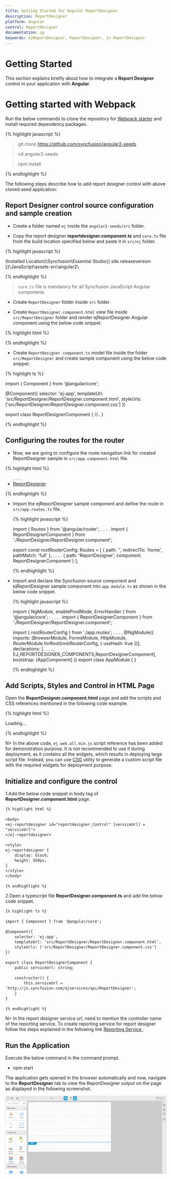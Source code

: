 ```yaml
---
title: Getting Started for Angular ReportDesigner
description: ReportDesigner
platform: Angular
control: ReportDesigner
documentation: ug
keywords: ejReportDesigner, ReportDesigner, js ReportDesigner
---
```


# Getting Started

This section explains briefly about how to integrate a **Report Designer** control in your application with **Angular**.

# Getting started with Webpack

Run the below commands to clone the repository for [Webpack starter](https://github.com/syncfusion/angular2-seeds) and install required dependency packages.

{% highlight javascript %}
 > git clone https://github.com/syncfusion/angular2-seeds

 > cd angular2-seeds

 > npm install

{% endhighlight %}

The following steps describe how to add report designer control with above cloned seed application:

## Report Designer control source configuration and sample creation

* Create a folder named `ej` inside the `angular2-seeds/src` folder.

* Copy the report designer **reportdesigner.component.ts**  and `core.ts` file from the build location specified below and paste it in `src/ej` folder.

{% highlight javascript %}

(Installed Location)\Syncfusion\Essential Studio\{{ site.releaseversion }}\JavaScript\assets-src\angular2\

{% endhighlight %}

> `core.ts` file is mandatory for all Syncfusion JavaScript Angular components

* Create `ReportDesigner` folder inside `src` folder.

* Create `ReportDesigner.component.html` view file inside `src/ReportDesigner` folder and render ejReportDesigner Angular component using the below code snippet.

{% highlight html %}

<ej-reportdesigner></ej-reportdesigner>

{% endhighlight %}

* Create `ReportDesigner.component.ts` model file inside the folder `src/ReportDesigner` and create sample component using the below code snippet.

{% highlight ts %}

import { Component } from '@angular/core';

@Component({
    selector: 'ej-app',
    templateUrl: 'src/ReportDesigner/ReportDesigner.component.html',
    styleUrls: ['src/ReportDesigner/ReportDesigner.component.css']
})

export class ReportDesignerComponent {
        //..
}

{% endhighlight %}

## Configuring the routes for the router

* Now, we are going to configure the route navigation link for created ReportDesigner sample in `src/app.component.html` file.

{% highlight html %}

<div>
    <ul class="nav navbar-nav">
        . . . .
        <li><a data-toggle="collapse" data-target="#skeleton-navigation-navbar-collapse.in" href="#ReportDesigner" [routerLink]="['/ReportDesigner']">ReportDesigner </a></li>
    </ul>
</div>
<main>
    <router-outlet></router-outlet>
</main>

{% endhighlight %}

* Import the ejReportDesigner sample component and define the route in `src/app.routes.ts` file.

    {% highlight javascript %}

    import { Routes } from '@angular/router';
    . . . .
    import { ReportDesignerComponent } from './ReportDesigner/ReportDesigner.component';

    export const rootRouterConfig: Routes = [
        { path: '', redirectTo: 'home', pathMatch: 'full' },
        . . . .
        { path: 'ReportDesigner', component: ReportDesignerComponent }
    ];

    {% endhighlight %}

* Import and declare the Syncfusion source component and ejReportDesigner sample component into `app.module.ts` as shown in the below code snippet.

    {% highlight javascript %}

    import { NgModule, enableProdMode, ErrorHandler } from '@angular/core';
    . . . . .
    import { ReportDesignerComponent } from './ReportDesigner/ReportDesigner.component';

    import { rootRouterConfig } from './app.routes';
    . . . .
    @NgModule({
    imports: [BrowserModule, FormsModule, HttpModule, RouterModule.forRoot(rootRouterConfig, { useHash: true })],
    declarations: [. . . . , EJ_REPORTDESIGNER_COMPONENTS,ReportDesignerComponent],
    bootstrap: [AppComponent]
    })
    export class AppModule { }

    {% endhighlight %}

## Add Scripts, Styles and Control in HTML Page

Open the **ReportDesigner.component.html** page and add the scripts and CSS references mentioned in the following code example.

{% highlight html %}

<!DOCTYPE html>
<html>
<head> 
    <!-- theme reference -->
    <link href="http://cdn.syncfusion.com/{{ site.releaseversion }}/js/web/flat-azure/ej.web.all.min.css" rel="stylesheet" />
    <link href="http://cdn.syncfusion.com/{{ site.releaseversion }}/js/web/flat-azure/ej.reportdesigner.min.css" rel="stylesheet" />
     <!--  code miror theme  -->
    <link href="https://cdnjs.cloudflare.com/ajax/libs/codemirror/5.37.0/codemirror.min.css" rel="stylesheet" />
    <link href="https://cdnjs.cloudflare.com/ajax/libs/codemirror/5.37.0/addon/hint/show-hint.min.css" rel="stylesheet" />
    <!-- Angular related script references -->
    <!-- 1. Load libraries -->
         <!-- Polyfill(s) for older browsers -->
    <script src="node_modules/core-js/client/shim.min.js"></script>
    <script src="node_modules/zone.js/dist/zone.js"></script>
    <script src="node_modules/reflect-metadata/Reflect.js"></script>
    <script src="node_modules/systemjs/dist/system.src.js"></script>
    <!--  jquery script  -->
    <script src="https://code.jquery.com/jquery-3.0.0.min.js"></script>
    <script src="http://cdn.syncfusion.com/js/assets/external/jsrender.min.js" type="text/javascript"></script>
    <script src="https://ajax.aspnetcdn.com/ajax/jquery.validate/1.14.0/jquery.validate.min.js"></script>
    <!--  code miror script  -->
    <script src="https://cdnjs.cloudflare.com/ajax/libs/codemirror/5.37.0/codemirror.min.js" type="text/javascript"></script>
    <script src="https://cdnjs.cloudflare.com/ajax/libs/codemirror/5.37.0/addon/hint/show-hint.min.js" type="text/javascript"></script>
    <script src="https://cdnjs.cloudflare.com/ajax/libs/codemirror/5.37.0/addon/hint/sql-hint.min.js" type="text/javascript"></script>
    <script src="https://cdnjs.cloudflare.com/ajax/libs/codemirror/5.37.0/mode/sql/sql.min.js" type="text/javascript"></script>
    <!-- Essential JS UI widget -->
    <script src="http://cdn.syncfusion.com/{{ site.releaseversion }}/js/web/ej.web.all.min.js" type="text/javascript"></script>
    <script src="http://cdn.syncfusion.com/{{ site.releaseversion }}/js/web/ej.reportdesigner.min.js" type="text/javascript"></script>
    <script src ="http://cdn.syncfusion.com/{{ site.releaseversion }}/js/common/ej.angular2.min.js"></script>
    <script src="systemjs.config.js"></script>
</head>
<body>
<ej-app>Loading...</ej-app>
</body>
</html>

{% endhighlight %}

N> In the above code, `ej.web.all.min.js` script reference has been added for demonstration purpose. It is not recommended to use it during deployment, as it contains all the widgets, which results in deploying large script file. Instead, you can use [CSG](http://csg.syncfusion.com/# "") utility to generate a custom script file with the required widgets for deployment purpose.

## Initialize and configure the control

1.Add the below code snippet in body tag of **ReportDesigner.component.html** page.

    {% highlight html %}

    <body>
    <ej-reportdesigner id="reportdesigner_Control" [serviceUrl] = "serviceUrl">
    </ej-reportdesigner>

    <style>
    ej-reportdesigner {
        display: block;
        height: 550px;
    }
    </style>
    </body>

    {% endhighlight %}

2.Open a typescript file **ReportDesigner.component.ts** and add the below code snippet.

    {% highlight ts %}

    import { Component } from '@angular/core';

    @Component({
        selector: 'ej-app',
        templateUrl: 'src/ReportDesigner/ReportDesigner.component.html',
        styleUrls: ['src/ReportDesigner/ReportDesigner.component.css']
    })

    export class ReportDesignerComponent {
        public serviceUrl: string;  

        constructor() {
            this.serviceUrl = 'http://js.syncfusion.com/ejservices/api/ReportDesigner';        
        }
    }

    {% endhighlight %}

N> In the report designer service url, need to mention the controller name of the reporting service. To create reporting service for report designer follow the steps explained in the following link [Reporting Service ](https://help.syncfusion.com/js/reportdesigner/getting-started#add-webapi-controller-for-report-designer).

## Run the Application

Execute the below command in the command prompt.

* npm start

The application gets opened in the browser automatically and now, navigate to the **ReportDesigner** tab to view the ReportDesigner output on the page as displayed in the following screenshot.

![](Getting-Started_images/Getting-Started-img1.png) 
